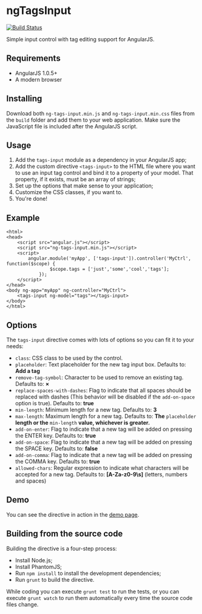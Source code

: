 ngTagsInput
===========
[![Build Status](https://travis-ci.org/mbenford/ngTagsInput.png?branch=master)](https://travis-ci.org/mbenford/ngTagsInput)

Simple input control with tag editing support for AngularJS.

## Requirements

 - AngularJS 1.0.5+
 - A modern browser

## Installing

Download both `ng-tags-input.min.js` and `ng-tags-input.min.css` files from the `build` folder and add them to your web application. Make sure the JavaScript file is included after the AngularJS script.

## Usage

 1. Add the `tags-input` module as a dependency in your AngularJS app;
 2. Add the custom directive `<tags-input>` to the HTML file where you want to use an input tag control and bind it to a property of your model. That property, if it exists, must be an array of strings;
 3. Set up the options that make sense to your application;
 4. Customize the CSS classes, if you want to.
 3. You're done!

## Example
    <html>
    <head>
        <script src="angular.js"></script>
        <script src="ng-tags-input.min.js"></script>
        <script>
            angular.module('myApp', ['tags-input']).controller('MyCtrl', function($scope) {
                    $scope.tags = ['just','some','cool','tags'];
                });
        </script>
    </head>
    <body ng-app="myApp" ng-controller="MyCtrl">
        <tags-input ng-model="tags"></tags-input>
    </body>
    </html>    

## Options

The `tags-input` directive comes with lots of options so you can fit it to your needs:

- `class`: CSS class to be used by the control.
- `placeholder`: Text placeholder for the new tag input box. Defaults to: **Add a tag**
- `remove-tag-symbol`: Character to be used to remove an existing tag. Defaults to: **&times;**
- `replace-spaces-with-dashes`: Flag to indicate that all spaces should be replaced with dashes (This behavior will be disabled if the `add-on-space` option is true). Defaults to: **true**
- `min-length`: Minimum length for a new tag. Defaults to: **3**
- `max-length`: Maximum length for a new tag. Defaults to: **The** `placeholder` **length or the** `min-length` **value, whichever is greater.**
- `add-on-enter`: Flag to indicate that a new tag will be added on pressing the ENTER key. Defaults to: **true**
- `add-on-space`: Flag to indicate that a new tag will be added on pressing the SPACE key. Defaults to: **false**
- `add-on-comma`: Flag to indicate that a new tag will be added on pressing the COMMA key. Defaults to: **true**
- `allowed-chars`: Regular expression to indicate what characters will be accepted for a new tag. Defaults to: **[A-Za-z0-9\s]** (letters, numbers and spaces)

## Demo

You can see the directive in action in the [demo page](http://rawgithub.com/mbenford/ngTagsInput/master/demo.html "").

## Building from the source code

Building the directive is a four-step process:

- Install Node.js;
- Install PhantomJS;
- Run `npm install` to install the development dependencies;
- Run `grunt` to build the directive.

While coding you can execute `grunt test` to run the tests, or you can execute `grunt watch` to run them automatically every time the source code files change.